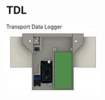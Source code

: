 # TDL
Transport Data Logger
<br />
<img src="https://github.com/auklett/TDL/blob/main/TDL-CAD.png" width=50%>

